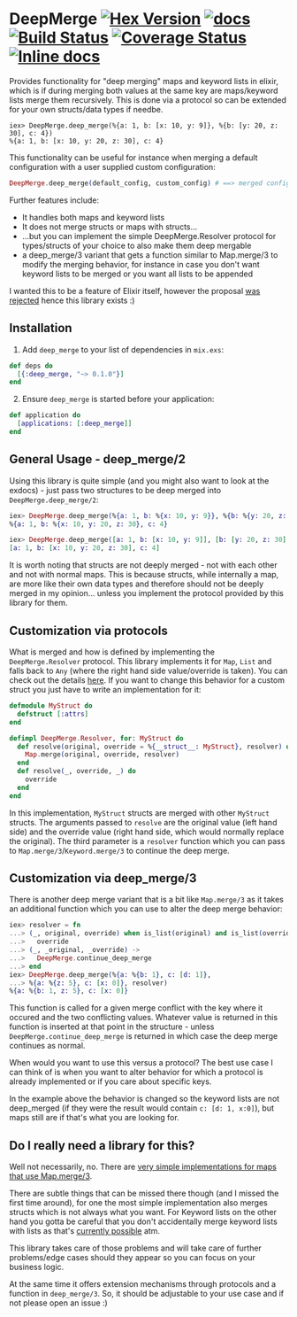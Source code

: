 # DeepMerge [![Hex Version](https://img.shields.io/hexpm/v/deep_merge.svg)](https://hex.pm/packages/deep_merge) [![docs](https://img.shields.io/badge/docs-hexpm-blue.svg)](https://hexdocs.pm/deep_merge/) [![Build Status](https://travis-ci.org/PragTob/deep_merge.svg?branch=master)](https://travis-ci.org/PragTob/deep_merge) [![Coverage Status](https://coveralls.io/repos/github/PragTob/deep_merge/badge.svg?branch=master)](https://coveralls.io/github/PragTob/deep_merge?branch=master) [![Inline docs](http://inch-ci.org/github/PragTob/deep_merge.svg?branch=master)](http://inch-ci.org/github/PragTob/deep_merge)

Provides functionality for "deep merging" maps and keyword lists in elixir, which is if during merging both values at the same key are maps/keyword lists merge them recursively. This is done via a protocol so can be extended for your own structs/data types if needbe.

```
iex> DeepMerge.deep_merge(%{a: 1, b: [x: 10, y: 9]}, %{b: [y: 20, z: 30], c: 4})
%{a: 1, b: [x: 10, y: 20, z: 30], c: 4}
```

This functionality can be useful for instance when merging a default configuration with a user supplied custom configuration:

```elixir
DeepMerge.deep_merge(default_config, custom_config) # ==> merged configuration
```

Further features include:

* It handles both maps and keyword lists
* It does not merge structs or maps with structs…
* …but you can implement the simple DeepMerge.Resolver protocol for types/structs of your choice to also make them deep mergable
* a deep_merge/3 variant that gets a function similar to Map.merge/3 to modify the merging behavior, for instance in case you don't want keyword lists to be merged or you want all lists to be appended

I wanted this to be a feature of Elixir itself, however the proposal [was rejected](https://github.com/elixir-lang/elixir/pull/5339) hence this library exists :)

## Installation

1. Add `deep_merge` to your list of dependencies in `mix.exs`:

  ```elixir
  def deps do
    [{:deep_merge, "~> 0.1.0"}]
  end
  ```

2. Ensure `deep_merge` is started before your application:

  ```elixir
  def application do
    [applications: [:deep_merge]]
  end
  ```

## General Usage - deep_merge/2

Using this library is quite simple (and you might also want to look at the exdocs) - just pass two structures to be deep merged into `DeepMerge.deep_merge/2`:

```elixir
iex> DeepMerge.deep_merge(%{a: 1, b: %{x: 10, y: 9}}, %{b: %{y: 20, z: 30}, c: 4})
%{a: 1, b: %{x: 10, y: 20, z: 30}, c: 4}

iex> DeepMerge.deep_merge([a: 1, b: [x: 10, y: 9]], [b: [y: 20, z: 30], c: 4])
[a: 1, b: [x: 10, y: 20, z: 30], c: 4]
```

It is worth noting that structs are not deeply merged - not with each other and not with normal maps. This is because structs, while internally a map, are more like their own data types and therefore should not be deeply merged in my opinion... unless you implement the protocol provided by this library for them.

## Customization via protocols

What is merged and how is defined by implementing the `DeepMerge.Resolver` protocol. This library implements it for `Map`, `List` and falls back to `Any` (where the right hand side value/override is taken). You can check out the details [here](https://github.com/PragTob/deep_merge/blob/master/lib/deep_merge/resolver.ex). If you want to change this behavior for a custom struct you just have to write an implementation for it:

```elixir
defmodule MyStruct do
  defstruct [:attrs]
end

defimpl DeepMerge.Resolver, for: MyStruct do
  def resolve(original, override = %{__struct__: MyStruct}, resolver) do
    Map.merge(original, override, resolver)
  end
  def resolve(_, override, _) do
    override
  end
end
```

In this implementation, `MyStruct` structs are merged with other `MyStruct` structs. The arguments passed to `resolve` are the original value (left hand side) and the override value (right hand side, which would normally replace the original). The third parameter is a `resolver` function which you can pass to `Map.merge/3`/`Keyword.merge/3` to continue the deep merge.

## Customization via deep_merge/3

There is another deep merge variant that is a bit like `Map.merge/3` as it takes an additional function which you can use to alter the deep merge behavior:

```elixir
iex> resolver = fn
...> (_, original, override) when is_list(original) and is_list(override) ->
...>   override
...> (_, _original, _override) ->
...>   DeepMerge.continue_deep_merge
...> end
iex> DeepMerge.deep_merge(%{a: %{b: 1}, c: [d: 1]},
...> %{a: %{z: 5}, c: [x: 0]}, resolver)
%{a: %{b: 1, z: 5}, c: [x: 0]}
```

This function is called for a given merge conflict with the key where it occured and the two conflicting values. Whatever value is returned in this function is inserted at that point in the structure - unless `DeepMerge.continue_deep_merge` is returned in which case the deep merge continues as normal.

When would you want to use this versus a protocol? The best use case I can think of is when you want to alter behavior for which a protocol is already implemented or if you care about specific keys.

In the example above the behavior is changed so the keyword lists are not deep_merged (if they were the result would contain `c: [d: 1, x:0]`), but maps still are if that's what you are looking for.

## Do I really need a library for this?

Well not necessarily, no. There are [very simple implementations for maps that use Map.merge/3](http://stackoverflow.com/a/38865647).

There are subtle things that can be missed there though (and I missed the first time around), for one the most simple implementation also merges structs which is not always what you want. For Keyword lists on the other hand you gotta be careful that you don't accidentally merge keyword lists with lists as that's [currently possible](https://github.com/elixir-lang/elixir/issues/5395) atm.

This library takes care of those problems and will take care of further problems/edge cases should they appear so you can focus on your business logic.

At the same time it offers extension mechanisms through protocols and a function in `deep_merge/3`. So, it should be adjustable to your use case and if not please open an issue :)
